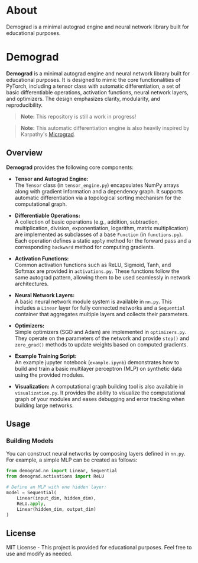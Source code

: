 # About

Demograd is a minimal autograd engine and neural network library built for educational purposes.

# Demograd

**Demograd** is a minimal autograd engine and neural network library built for educational purposes. It is designed to mimic the core functionalities of PyTorch, including a tensor class with automatic differentiation, a set of basic differentiable operations, activation functions, neural network layers, and optimizers. The design emphasizes clarity, modularity, and reproducibility.

> **Note:** This repository is still a work in progress!

> **Note:** This automatic differentiation engine is also heavily inspired by Karpathy's [Micrograd](https://github.com/karpathy/micrograd).

## Overview

**Demograd** provides the following core components:

- **Tensor and Autograd Engine:**  
  The `Tensor` class (in `tensor_engine.py`) encapsulates NumPy arrays along with gradient information and a dependency graph. It supports automatic differentiation via a topological sorting mechanism for the computational graph.

- **Differentiable Operations:**  
  A collection of basic operations (e.g., addition, subtraction, multiplication, division, exponentiation, logarithm, matrix multiplication) are implemented as subclasses of a base `Function` (in `functions.py`). Each operation defines a static `apply` method for the forward pass and a corresponding `backward` method for computing gradients.

- **Activation Functions:**  
  Common activation functions such as ReLU, Sigmoid, Tanh, and Softmax are provided in `activations.py`. These functions follow the same autograd pattern, allowing them to be used seamlessly in network architectures.

- **Neural Network Layers:**  
  A basic neural network module system is available in `nn.py`. This includes a `Linear` layer for fully connected networks and a `Sequential` container that aggregates multiple layers and collects their parameters.

- **Optimizers:**  
  Simple optimizers (SGD and Adam) are implemented in `optimizers.py`. They operate on the parameters of the network and provide `step()` and `zero_grad()` methods to update weights based on computed gradients.

- **Example Training Script:**  
  An example jupyter notebook (`example.ipynb`) demonstrates how to build and train a basic multilayer perceptron (MLP) on synthetic data using the provided modules.

- **Visualization:** 
  A computational graph building tool is also available in `visualization.py`. It provides the ability to visualize the computational graph of your modules and eases debugging and error tracking when building large networks.


## Usage

### Building Models

You can construct neural networks by composing layers defined in `nn.py`. For example, a simple MLP can be created as follows:

```python
from demograd.nn import Linear, Sequential
from demograd.activations import ReLU

# Define an MLP with one hidden layer:
model = Sequential(
    Linear(input_dim, hidden_dim),
    ReLU.apply,
    Linear(hidden_dim, output_dim)
)
```

## License
MIT License - This project is provided for educational purposes. Feel free to use and modify as needed.